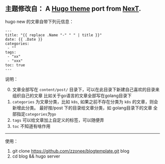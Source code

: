 主题修改自： 
A [Hugo theme](https://github.com/xtfly/hugo-theme-next) port from [NexT](https://github.com/iissnan/hexo-theme-next).
----


hugo new 的文章自带下列元信息：   
```
---
title: "{{ replace .Name "-" " " | title }}"
date: {{ .Date }}
categories:
 - ""
tags:
 - "xx"
 - "xxx"
toc: true
---
```

说明：

0. 文章全部写在 `content/post/` 目录下，可以在此目录下新建自己喜欢的目录来组织自己的文章
   比如关于go语言的文章全部写在golang目录下
1. `categories` 为文章分类，比如 `k8s`, 如果之前不存在分类为 `k8s` 的文章，则会新增此分类。
   最好按/post 下的目录给文章分类，如 golang目录下的文章 全部指定`categories`为`go`
2. `tags` 可以给文章加上自定义的标签，可以随便弄
3. `toc` 不知道有啥作用


----
使用：

1. git clone https://github.com/zzonee/blogtemplate.git blog
2. cd blog && hugo server